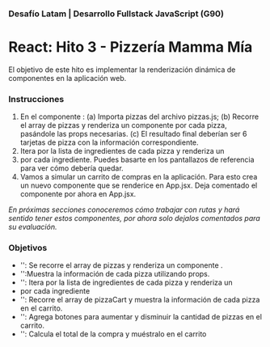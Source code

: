 ### Desafío Latam | Desarrollo Fullstack JavaScript (G90)
# React: Hito 3 - Pizzería Mamma Mía
El objetivo de este hito es implementar la renderización dinámica de componentes en la
aplicación web.


###  Instrucciones

1. En el componente <Home />: 
        (a) Importa pizzas del archivo pizzas.js; 
        (b) Recorre el array de pizzas y renderiza un componente <CardPizza /> por cada pizza, pasándole las props necesarias.
        (c) El resultado final deberían ser 6 tarjetas de pizza con la información correspondiente.
2. Itera por la lista de ingredientes de cada pizza y renderiza un <li> por cada ingrediente. Puedes basarte en los pantallazos de referencia para ver cómo debería quedar.
3. Vamos a simular un carrito de compras en la aplicación. Para esto crea un nuevo componente <Cart /> que se renderice en App.jsx. Deja comentado el componente <Home /> por ahora en App.jsx. 

*En próximas secciones conoceremos cómo trabajar con rutas y hará sentido tener estos componentes, por ahora solo dejalos comentados para su evaluación.*

###  Objetivos

- '<Home />': Se recorre el array de pizzas y renderiza un componente <CardPizza />.
- '<CardPizza/>':Muestra la información de cada pizza utilizando props.
- '<CardPizza/>': Itera por la lista de ingredientes de cada pizza y renderiza un <li> por cada ingrediente
- '<Cart />': Recorre el array de pizzaCart y muestra la información de cada pizza en el carrito.
- '<Cart />': Agrega botones para aumentar y disminuir la cantidad de pizzas en el carrito.
- '<Cart />': Calcula el total de la compra y muéstralo en el carrito


